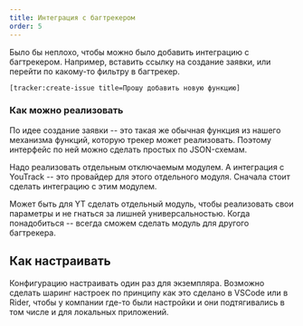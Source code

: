 ```yaml
---
title: Интеграция с багтрекером
order: 5
---
```


Было бы неплохо, чтобы можно было добавить интеграцию с багтрекером. Например, вставить ссылку на создание заявки, или перейти по какому-то фильтру в багтрекер.

```
[tracker:create-issue title=Прошу добавить новую функцию]
```

### Как можно реализовать

По идее создание заявки -- это такая же обычная функция из нашего механизма функций, которую трекер может реализовать. Поэтому интерфейс по ней можно сделать простых по JSON-схемам.

Надо реализовать отдельным отключаемым модулем. А интеграция с YouTrack -- это провайдер для этого отдельного модуля. Сначала стоит сделать интеграцию с этим модулем.

Может быть для YT сделать отдельный модуль, чтобы реализовать свои параметры и не гнаться за лишней универсальностью. Когда понадобиться -- всегда сможем сделать модуль для другого багтрекера.

## Как настраивать

Конфигурацию настраивать один раз для экземпляра. Возможно сделать шаринг настроек по принципу как это сделано в VSCode или в Rider, чтобы у компании где-то были настройки и они подтягивались в том числе и для локальных приложений.